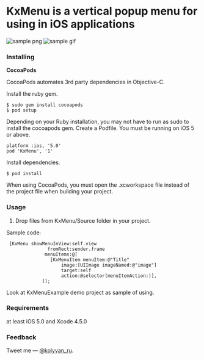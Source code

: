 KxMenu is a vertical popup menu for using in iOS applications
===========================================================

![sample png](https://raw.github.com/kolyvan/kxmenu/master/screenshot/example.png "Sample Png")
![sample gif](https://raw.github.com/kolyvan/kxmenu/master/screenshot/example.gif "Sample Gif")

### Installing

**CocoaPods**

CocoaPods automates 3rd party dependencies in Objective-C.

Install the ruby gem.

```
$ sudo gem install cocoapods
$ pod setup
```

Depending on your Ruby installation, you may not have to run as sudo to install the cocoapods gem.
Create a Podfile. You must be running on iOS 5 or above.

```
platform :ios, '5.0'
pod 'KxMenu', '1'
```

Install dependencies.

```
$ pod install
```

When using CocoaPods, you must open the .xcworkspace file instead of the project file when building your project.

### Usage

1. Drop files from KxMenu/Source folder in your project.

Sample code:

	 [KxMenu showMenuInView:self.view
                   fromRect:sender.frame
                  menuItems:@[
                 	[KxMenuItem menuItem:@"Title"
                     	image:[UIImage imageNamed:@"image"]
                    	target:self
                    	action:@selector(menuItemAction:)],
                 ]];


Look at KxMenuExample demo project as sample of using.

### Requirements

at least iOS 5.0 and Xcode 4.5.0

### Feedback

Tweet me — [@kolyvan_ru](http://twitter.com/kolyvan_ru).